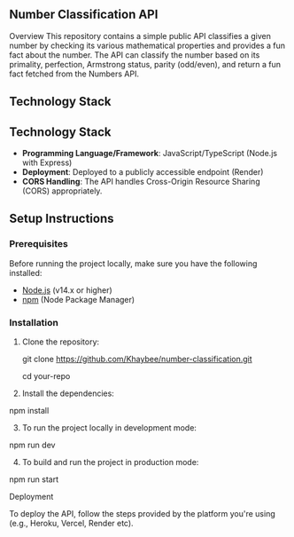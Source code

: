 ## Number Classification API

Overview
This repository contains a simple public API classifies a given number by checking its various mathematical properties and provides a fun fact about the number. The API can classify the number based on its primality, perfection, Armstrong status, parity (odd/even), and return a fun fact fetched from the Numbers API.

## Technology Stack

## Technology Stack

- **Programming Language/Framework**: JavaScript/TypeScript (Node.js with Express)
- **Deployment**: Deployed to a publicly accessible endpoint (Render)
- **CORS Handling**: The API handles Cross-Origin Resource Sharing (CORS) appropriately.


## Setup Instructions

### Prerequisites

Before running the project locally, make sure you have the following installed:

- [Node.js](https://nodejs.org/) (v14.x or higher)
- [npm](https://www.npmjs.com/) (Node Package Manager)

### Installation

1. Clone the repository:

   git clone https://github.com/Khaybee/number-classification.git

   cd your-repo

2. Install the dependencies:

npm install

3. To run the project locally in development mode:

npm run dev

4. To build and run the project in production mode:

npm run start

Deployment

To deploy the API, follow the steps provided by the platform you're using (e.g., Heroku, Vercel, Render etc).